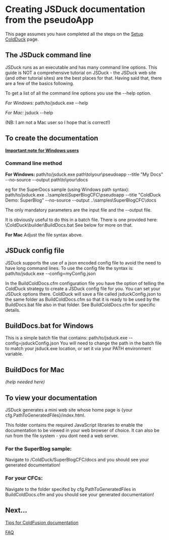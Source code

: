 # Creating JSDuck documentation from the pseudoApp

This page assumes you have completed all the steps on the [Setup ColdDuck](../docs/#!/guide/setup) page.

## The JSDuck command line
JSDuck runs as an executable and has many command line options. This guide is NOT a comprehensive tutorial on JSDuck - the JSDuck web site (and other tutorial sites) are the best places for that. Having said that, there are a few of the basics following.

To get a list of all the command line options you use the --help option.

*For Windows:*
	path/to/jsduck.exe --help
	
*For Mac:*
	jsduck --help
	
(NB: I am not a Mac user so I hope that is correct!)

## To create the documentation
**[Important note for Windows users](../docs/#!/guide/faq-section-building-the-jsduck-documentation-site)**
### Command line method
**For Windows:**
	path/to/jsduck.exe  path\to\your\pseudoapp --title "My Docs" --no-source --output path\to\your\docs 

eg for the SuperDocs sample (using Windows path syntax):
	path/to/jsduck.exe ..\samples\SuperBlogCFC\pseudoapp --title "ColdDuck Demo: SuperBlog" --no-source --output ..\samples\SuperBlogCFC\docs 

The only mandatory parameters are the input file and the --output file.

It is obviously useful to do this in a batch file. There is one provided here: 
	\ColdDuck\builder\BuildDocs.bat 
See below for more on that.

**For Mac**
Adjust the file syntax above.

## JSDuck config file
JSDuck supports the use of a json encoded config file to avoid the need to have long command lines. To use the config file the syntax is:
	path/to/jsduck.exe --config=myConfig.json

In the BuildColdDocs.cfm configuration file you have the option of telling the ColdDuck strategy to create a JSDuck config file for you. You can set your JSDuck options there. ColdDuck will save a file called jsduckConfig.json to the same folder as BuildColdDocs.cfm so that it is ready to be used by the BuildDocs.bat file also in that folder. See BuildColdDocs.cfm for specific details. 
## BuildDocs.bat for Windows
This is a simple batch file that contains:
	path/to/jsduck.exe --config=jsduckConfig.json
You will need to change the path in the batch file to match your jsduck.exe location, or set it via your PATH environment variable.	
## BuildDocs for Mac 
*(help needed here)*

## To view your documentation
JSDuck generates a mini web site whose home page is {your cfg.PathToGeneratedFiles}/index.html.

This folder contains the required JavaScript libraries to enable the documentation to be viewed in your web browser of choice. It can also be run from the file system - you dont need a web server.

### For the SuperBlog sample: 
Navigate to /ColdDuck/SuperBlogCFC/docs and you should see your generated documentation!

### For your CFCs:
Navigate to the folder specifed by cfg.PathToGeneratedFiles in BuildColdDocs.cfm and you should see your generated documentation!

## Next...
[Tips for ColdFusion documentation](../docs/#!/guide/cfcoding)

[FAQ](../docs/#!/guide/faq)
	 
 


